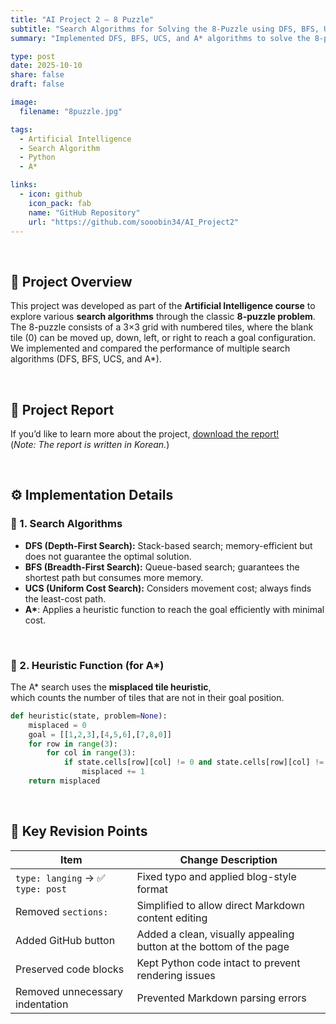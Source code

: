 ```yaml
---
title: "AI Project 2 – 8 Puzzle"
subtitle: "Search Algorithms for Solving the 8-Puzzle using DFS, BFS, UCS, and A*"
summary: "Implemented DFS, BFS, UCS, and A* algorithms to solve the 8-puzzle problem and compared their performance."

type: post
date: 2025-10-10
share: false
draft: false

image:
  filename: "8puzzle.jpg"

tags:
  - Artificial Intelligence
  - Search Algorithm
  - Python
  - A*

links:
  - icon: github
    icon_pack: fab
    name: "GitHub Repository"
    url: "https://github.com/sooobin34/AI_Project2"
---
```

<br>

## 🧩 Project Overview
This project was developed as part of the **Artificial Intelligence course** to explore various **search algorithms** through the classic **8-puzzle problem**.  
The 8-puzzle consists of a 3×3 grid with numbered tiles, where the blank tile (0) can be moved up, down, left, or right to reach a goal configuration.  
We implemented and compared the performance of multiple search algorithms (DFS, BFS, UCS, and A*).

<br>

## 📄 Project Report
If you’d like to learn more about the project, [download the report!](/files/ai_project2_report.pdf)  
(*Note: The report is written in Korean.*)

<br>

## ⚙️ Implementation Details

### 🔹 1. Search Algorithms
- **DFS (Depth-First Search):** Stack-based search; memory-efficient but does not guarantee the optimal solution.  
- **BFS (Breadth-First Search):** Queue-based search; guarantees the shortest path but consumes more memory.  
- **UCS (Uniform Cost Search):** Considers movement cost; always finds the least-cost path.  
- **A\***: Applies a heuristic function to reach the goal efficiently with minimal cost.

<br>

### 🔹 2. Heuristic Function (for A*)
The A* search uses the **misplaced tile heuristic**,  
which counts the number of tiles that are not in their goal position.

```python
def heuristic(state, problem=None):
    misplaced = 0
    goal = [[1,2,3],[4,5,6],[7,8,0]]
    for row in range(3):
        for col in range(3):
            if state.cells[row][col] != 0 and state.cells[row][col] != goal[row][col]:
                misplaced += 1
    return misplaced
```

<br>

## 🧠 Key Revision Points
| Item | Change Description |
|------|--------------------|
| `type: langing` → ✅ `type: post` | Fixed typo and applied blog-style format |
| Removed `sections:` | Simplified to allow direct Markdown content editing |
| Added GitHub button | Added a clean, visually appealing button at the bottom of the page |
| Preserved code blocks | Kept Python code intact to prevent rendering issues |
| Removed unnecessary indentation | Prevented Markdown parsing errors |


<br>